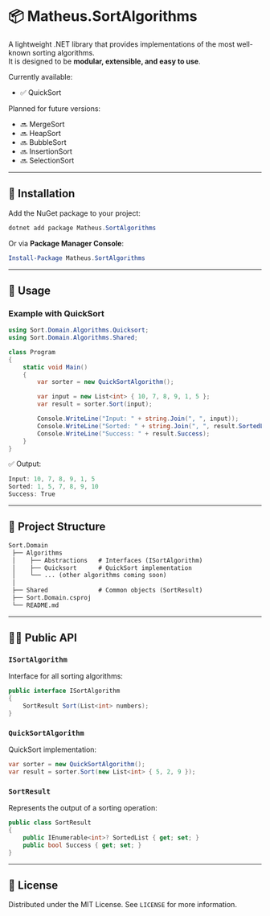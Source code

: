 ﻿# 📦 Matheus.SortAlgorithms  

A lightweight .NET library that provides implementations of the most well-known sorting algorithms.  
It is designed to be **modular, extensible, and easy to use**.  

Currently available:

- ✅ QuickSort  

Planned for future versions:  

- 🔜 MergeSort  
- 🔜 HeapSort  
- 🔜 BubbleSort  
- 🔜 InsertionSort  
- 🔜 SelectionSort  

---

## 🚀 Installation  

Add the NuGet package to your project:  

```powershell
dotnet add package Matheus.SortAlgorithms
```

Or via **Package Manager Console**:  

```powershell
Install-Package Matheus.SortAlgorithms
```

---

## 📖 Usage  

### Example with QuickSort  

```csharp
using Sort.Domain.Algorithms.Quicksort;
using Sort.Domain.Algorithms.Shared;

class Program
{
    static void Main()
    {
        var sorter = new QuickSortAlgorithm();

        var input = new List<int> { 10, 7, 8, 9, 1, 5 };
        var result = sorter.Sort(input);

        Console.WriteLine("Input: " + string.Join(", ", input));
        Console.WriteLine("Sorted: " + string.Join(", ", result.SortedList));
        Console.WriteLine("Success: " + result.Success);
    }
}
```

✅ Output:  

```csharp
Input: 10, 7, 8, 9, 1, 5
Sorted: 1, 5, 7, 8, 9, 10
Success: True
```

---

## 📂 Project Structure  

```markdown
Sort.Domain
 ├── Algorithms
 │    ├── Abstractions   # Interfaces (ISortAlgorithm)
 │    ├── Quicksort      # QuickSort implementation
 │    └── ... (other algorithms coming soon)
 │
 ├── Shared              # Common objects (SortResult)
 ├── Sort.Domain.csproj
 └── README.md
```

---

## 🧑‍💻 Public API  

### `ISortAlgorithm`

Interface for all sorting algorithms:  

```csharp
public interface ISortAlgorithm
{
    SortResult Sort(List<int> numbers);
}
```

### `QuickSortAlgorithm`  

QuickSort implementation:  

```csharp
var sorter = new QuickSortAlgorithm();
var result = sorter.Sort(new List<int> { 5, 2, 9 });
```

### `SortResult`  

Represents the output of a sorting operation:  

```csharp
public class SortResult
{
    public IEnumerable<int>? SortedList { get; set; }
    public bool Success { get; set; }
}
```

---

## 🧾 License  

Distributed under the MIT License. See `LICENSE` for more information.  

